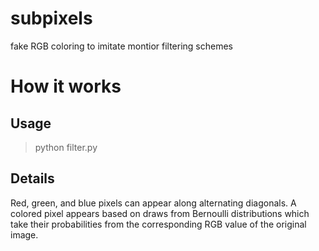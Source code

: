# subpixels
fake RGB coloring to imitate montior filtering schemes

How it works
============

Usage
-----

>python filter.py <imagename>

Details
-------

Red, green, and blue pixels can appear along alternating diagonals. A colored
pixel appears based on draws from Bernoulli distributions which take their
probabilities from the corresponding RGB value of the original image.
